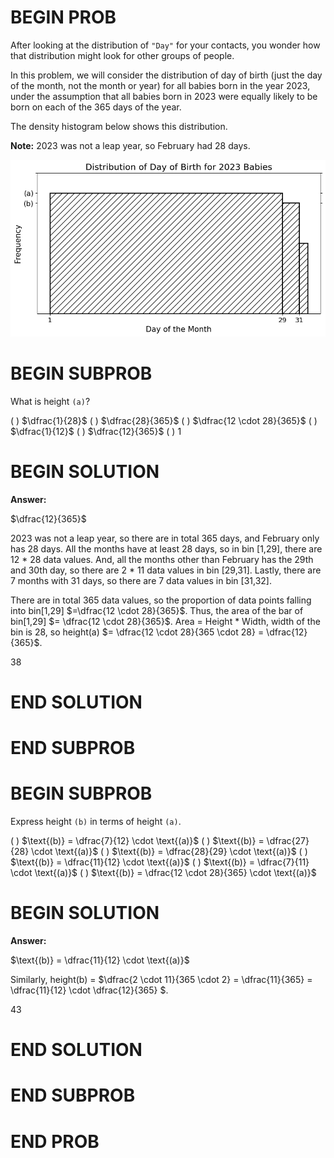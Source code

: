 # BEGIN PROB

After looking at the distribution of `"Day"` for your contacts, you
wonder how that distribution might look for other groups of people.

In this problem, we will consider the distribution of day of birth (just
the day of the month, not the month or year) for all babies born in the
year 2023, under the assumption that all babies born in 2023 were
equally likely to be born on each of the 365 days of the year.

The density histogram below shows this distribution.

**Note:** 2023 was not a leap year, so February had 28 days.

<center><img src="../../assets/images/sp24-midterm/baby_hist.png" width=600></center>

# BEGIN SUBPROB

What is height `(a)`?

( ) $\dfrac{1}{28}$ 
( ) $\dfrac{28}{365}$ 
( ) $\dfrac{12 \cdot 28}{365}$
( ) $\dfrac{1}{12}$ 
( ) $\dfrac{12}{365}$ 
( ) $1$

# BEGIN SOLUTION

**Answer:** 

$\dfrac{12}{365}$ 

2023 was not a leap year, so there are in total 365 days, and February only has 28 days. All the months have at least 28 days, so in bin [1,29], there are 12 * 28 data values. And, all the months other than February has the 29th and 30th day, so there are 2 * 11 data values in bin [29,31]. Lastly, there are 7 months with 31 days, so there are 7 data values in bin [31,32]. 

There are in total 365 data values, so the proportion of data points falling into bin[1,29] $=\dfrac{12 \cdot 28}{365}$. 
Thus, the area of the bar of bin[1,29] $= \dfrac{12 \cdot 28}{365}$. 
Area = Height * Width, width of the bin is 28, so height(a) $= \dfrac{12 \cdot 28}{365 \cdot 28} = \dfrac{12}{365}$.

<average>38</average>

# END SOLUTION

# END SUBPROB

# BEGIN SUBPROB

Express height `(b)` in terms of height `(a)`.

( ) $\text{(b)} = \dfrac{7}{12} \cdot \text{(a)}$
( ) $\text{(b)} = \dfrac{27}{28} \cdot \text{(a)}$
( ) $\text{(b)} = \dfrac{28}{29} \cdot \text{(a)}$
( ) $\text{(b)} = \dfrac{11}{12} \cdot \text{(a)}$
( ) $\text{(b)} = \dfrac{7}{11} \cdot \text{(a)}$
( ) $\text{(b)} = \dfrac{12 \cdot 28}{365} \cdot \text{(a)}$

# BEGIN SOLUTION

**Answer:** 

$\text{(b)} = \dfrac{11}{12} \cdot \text{(a)}$

Similarly, height(b) =  $\dfrac{2 \cdot 11}{365 \cdot 2} = \dfrac{11}{365} = \dfrac{11}{12} \cdot \dfrac{12}{365} $. 

<average>43</average>

# END SOLUTION

# END SUBPROB

# END PROB
